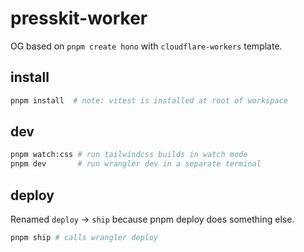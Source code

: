 # presskit-worker
OG based on `pnpm create hono` with `cloudflare-workers` template.

## install
```sh
pnpm install  # note: vitest is installed at root of workspace
```

## dev
```sh
pnpm watch:css # run tailwindcss builds in watch mode
pnpm dev       # run wrangler dev in a separate terminal
```

## deploy
Renamed `deploy` -> `ship` because pnpm deploy does something else.
```sh
pnpm ship # calls wrangler deploy
```
